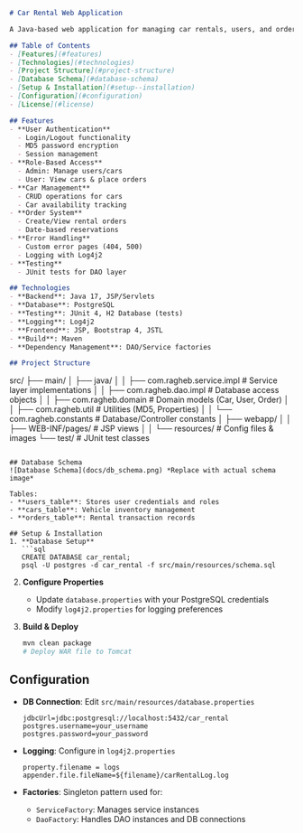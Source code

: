 ```markdown
# Car Rental Web Application

A Java-based web application for managing car rentals, users, and orders with role-based access control (Admin/User). Built using JSP, Servlets, PostgreSQL, and following MVC architecture.

## Table of Contents
- [Features](#features)
- [Technologies](#technologies)
- [Project Structure](#project-structure)
- [Database Schema](#database-schema)
- [Setup & Installation](#setup--installation)
- [Configuration](#configuration)
- [License](#license)

## Features
- **User Authentication**
  - Login/Logout functionality
  - MD5 password encryption
  - Session management
- **Role-Based Access**
  - Admin: Manage users/cars
  - User: View cars & place orders
- **Car Management**
  - CRUD operations for cars
  - Car availability tracking
- **Order System**
  - Create/View rental orders
  - Date-based reservations
- **Error Handling**
  - Custom error pages (404, 500)
  - Logging with Log4j2
- **Testing**
  - JUnit tests for DAO layer

## Technologies
- **Backend**: Java 17, JSP/Servlets
- **Database**: PostgreSQL
- **Testing**: JUnit 4, H2 Database (tests)
- **Logging**: Log4j2
- **Frontend**: JSP, Bootstrap 4, JSTL
- **Build**: Maven
- **Dependency Management**: DAO/Service factories

## Project Structure
```
src/
├── main/
│   ├── java/
│   │   ├── com.ragheb.service.impl     # Service layer implementations
│   │   ├── com.ragheb.dao.impl         # Database access objects
│   │   ├── com.ragheb.domain           # Domain models (Car, User, Order)
│   │   ├── com.ragheb.util             # Utilities (MD5, Properties)
│   │   └── com.ragheb.constants        # Database/Controller constants
│   ├── webapp/
│   │   ├── WEB-INF/pages/              # JSP views
│   │   └── resources/                  # Config files & images
└── test/                               # JUnit test classes
```

## Database Schema
![Database Schema](docs/db_schema.png) *Replace with actual schema image*

Tables:
- **users_table**: Stores user credentials and roles
- **cars_table**: Vehicle inventory management
- **orders_table**: Rental transaction records

## Setup & Installation
1. **Database Setup**
   ```sql
   CREATE DATABASE car_rental;
   psql -U postgres -d car_rental -f src/main/resources/schema.sql
   ```
2. **Configure Properties**
    - Update `database.properties` with your PostgreSQL credentials
    - Modify `log4j2.properties` for logging preferences

3. **Build & Deploy**
   ```bash
   mvn clean package
   # Deploy WAR file to Tomcat
   ```


## Configuration
- **DB Connection**: Edit `src/main/resources/database.properties`
  ```
  jdbcUrl=jdbc:postgresql://localhost:5432/car_rental
  postgres.username=your_username
  postgres.password=your_password
  ```

- **Logging**: Configure in `log4j2.properties`
  ```properties
  property.filename = logs
  appender.file.fileName=${filename}/carRentalLog.log
  ```

- **Factories**: Singleton pattern used for:
    - `ServiceFactory`: Manages service instances
    - `DaoFactory`: Handles DAO instances and DB connections
